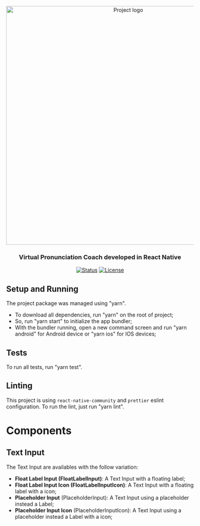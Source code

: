 <p align="center">
 <img width=640px src="https://i.imgur.com/41CMNb5.png" alt="Project logo"></a>
</p>

<h3 align="center">Virtual Pronunciation Coach developed in React Native</h3>

<div align="center">

[![Status](https://img.shields.io/badge/status-active-success.svg)]()
[![License](https://img.shields.io/badge/license-MIT-blue.svg)](/LICENSE)

</div>


## Setup and Running

The project package was managed using "yarn".

- To download all dependencies, run "yarn" on the root of project;
- So, run "yarn start" to initialize the app bundler;
- With the bundler running, open a new command screen and run "yarn android" for Android device or "yarn ios" for IOS devices;

## Tests

To run all tests, run "yarn test".

## Linting

This project is using `react-native-community` and `prettier` eslint configuration.
To run the lint, just run "yarn lint".

# Components

## Text Input

The Text Input are availables with the follow variation:

- __Float Label Input (FloatLabelInput)__: A Text Input with a floating label;
- __Float Label Input Icon (FloatLabelInputIcon)__: A Text Input with a floating label with a icon;
- __Placeholder Input__ (PlaceholderInput): A Text Input using a placeholder instead a Label;
- __Placeholder Input Icon__ (PlaceholderInputIcon): A Text Input using a placeholder instead a Label with a icon;
